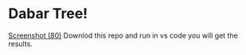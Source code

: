 # Dabar Tree!
[Screenshot (80)](https://github.com/Shubh99992/Tree/assets/105529358/cb38d565-08b8-40b5-9484-0d3c01077a00)
Downlod this repo and run in vs code
you will get the results.


